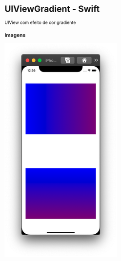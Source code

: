 UIViewGradient - Swift
===================

UIView com efeito de cor gradiente

### Imagens
![Alt Text](https://github.com/juniorobici/UIViewGradient/blob/master/Imagens/Tela1.png)